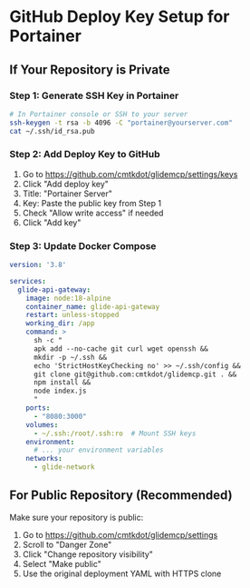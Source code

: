 # GitHub Deploy Key Setup for Portainer

## If Your Repository is Private

### Step 1: Generate SSH Key in Portainer
```bash
# In Portainer console or SSH to your server
ssh-keygen -t rsa -b 4096 -C "portainer@yourserver.com"
cat ~/.ssh/id_rsa.pub
```

### Step 2: Add Deploy Key to GitHub
1. Go to https://github.com/cmtkdot/glidemcp/settings/keys
2. Click "Add deploy key"
3. Title: "Portainer Server"
4. Key: Paste the public key from Step 1
5. Check "Allow write access" if needed
6. Click "Add key"

### Step 3: Update Docker Compose
```yaml
version: '3.8'

services:
  glide-api-gateway:
    image: node:18-alpine
    container_name: glide-api-gateway
    restart: unless-stopped
    working_dir: /app
    command: >
      sh -c "
      apk add --no-cache git curl wget openssh &&
      mkdir -p ~/.ssh &&
      echo 'StrictHostKeyChecking no' >> ~/.ssh/config &&
      git clone git@github.com:cmtkdot/glidemcp.git . &&
      npm install &&
      node index.js
      "
    ports:
      - "8080:3000"
    volumes:
      - ~/.ssh:/root/.ssh:ro  # Mount SSH keys
    environment:
      # ... your environment variables
    networks:
      - glide-network
```

## For Public Repository (Recommended)

Make sure your repository is public:
1. Go to https://github.com/cmtkdot/glidemcp/settings
2. Scroll to "Danger Zone"
3. Click "Change repository visibility"
4. Select "Make public"
5. Use the original deployment YAML with HTTPS clone